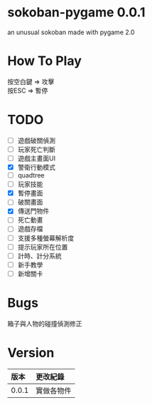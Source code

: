 # sokoban-pygame 0.0.1
an unusual sokoban made with pygame 2.0

# How To Play
按空白鍵 => 攻擊  
按ESC => 暫停  

# TODO
- [ ] 遊戲破關偵測  
- [ ] 玩家死亡判斷  
- [ ] 遊戲主畫面UI  
- [X] 警衛行動模式  
- [ ] quadtree  
- [ ] 玩家技能  
- [X] 暫停畫面  
- [ ] 破關畫面  
- [X] 傳送門物件  
- [ ] 死亡動畫  
- [ ] 遊戲存檔  
- [ ] 支援多種螢幕解析度  
- [ ] 提示玩家所在位置  
- [ ] 計時、計分系統  
- [ ] 新手教學  
- [ ] 新增關卡  

# Bugs
箱子與人物的碰撞偵測修正  

# Version
| 版本 | 更改紀錄 |
| :--- | :----- |
0.0.1 | 實做各物件  
